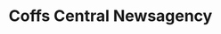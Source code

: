 ---
title: "Coffs Central Newsagency"
url: /coffs-harbour/coffs-central-newsagency/
shop: Zeitungen
---